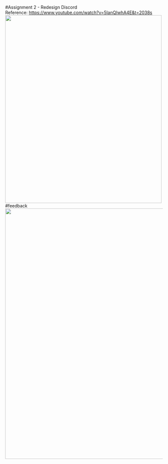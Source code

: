 #Assignment 2 - Redesign Discord
<br>
Reference: https://www.youtube.com/watch?v=5IanQIwhA4E&t=2038s
<br>
<img src="https://user-images.githubusercontent.com/107023977/222958663-151db960-af13-4374-848e-1e3a46025d09.mov" width="500" height="600">
<br>
#feedback
<br>
<img src="https://user-images.githubusercontent.com/107023977/227930343-a7af7302-866d-4873-84e0-86e809da3d87.png" width="600" height="800">


